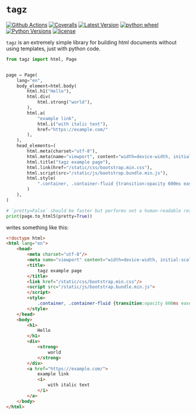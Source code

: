`tagz`
======

[![Github Actions](https://github.com/mosquito/tagz/workflows/tests/badge.svg)](https://github.com/mosquito/tagz/actions?query=branch%3Amaster)
[![Coveralls](https://coveralls.io/repos/github/mosquito/tagz/badge.svg?branch=master)](https://coveralls.io/github/mosquito/tagz?branch=master)
[![Latest Version](https://img.shields.io/pypi/v/tagz.svg)](https://pypi.python.org/pypi/tagz/)
[![python wheel](https://img.shields.io/pypi/wheel/tagz.svg)](https://pypi.python.org/pypi/tagz/)
[![Python Versions](https://img.shields.io/pypi/pyversions/tagz.svg)](https://pypi.python.org/pypi/tagz/)
[![license](https://img.shields.io/pypi/l/tagz.svg)](https://pypi.python.org/pypi/tagz/)


`tagz` is an extremely simple library for building html documents without using templates, 
just with python code.

```python
from tagz import html, Page


page = Page(
    lang="en",
    body_element=html.body(
        html.h1("Hello"),
        html.div(
            html.strong("world"),
        ),
        html.a(
            "example link",
            html.i("with italic text"),
            href="https://example.com/"
        ),
    ),
    head_elements=(
        html.meta(charset="utf-8"),
        html.meta(name="viewport", content="width=device-width, initial-scale=1"),
        html.title("tagz example page"),
        html.link(href="/static/css/bootstrap.min.css"),
        html.script(src="/static/js/bootstrap.bundle.min.js"),
        html.style(
            ".container, .container-fluid {transition:opacity 600ms ease-in;}"
        )
    ),
)

# `pretty=False` should be faster but performs not a human-readable result
print(page.to_html5(pretty=True))
```

writes something like this:

```html
<!doctype html>
<html lang="en">
	<head>
		<meta charset="utf-8"/>
		<meta name="viewport" content="width=device-width, initial-scale=1"/>
		<title>
			tagz example page
		</title>
		<link href="/static/css/bootstrap.min.css"/>
		<script src="/static/js/bootstrap.bundle.min.js">
		</script>
		<style>
			.container, .container-fluid {transition:opacity 600ms ease-in;}
		</style>
	</head>
	<body>
		<h1>
			Hello
		</h1>
		<div>
			<strong>
				world
			</strong>
		</div>
		<a href="https://example.com/">
			example link
			<i>
				with italic text
			</i>
		</a>
	</body>
</html>
```

